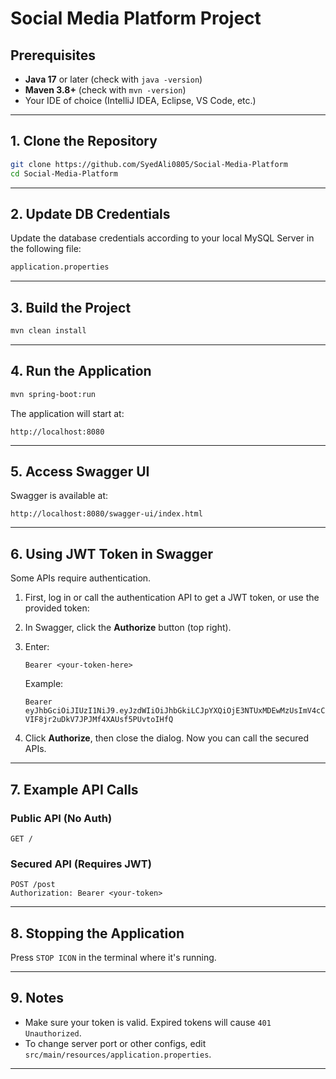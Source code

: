 

# Social Media Platform Project

## Prerequisites

* **Java 17** or later (check with `java -version`)
* **Maven 3.8+** (check with `mvn -version`)
* Your IDE of choice (IntelliJ IDEA, Eclipse, VS Code, etc.)

---

## 1. Clone the Repository

```bash
git clone https://github.com/SyedAli0805/Social-Media-Platform
cd Social-Media-Platform
```

---
## 2. Update DB Credentials

Update the database credentials according to your local MySQL Server in the following file:
```bash
application.properties
```

---

## 3. Build the Project

```bash
mvn clean install
```

---

## 4. Run the Application

```bash
mvn spring-boot:run
```

The application will start at:

```
http://localhost:8080
```

---

## 5. Access Swagger UI

Swagger is available at:

```
http://localhost:8080/swagger-ui/index.html
```

---

## 6. Using JWT Token in Swagger

Some APIs require authentication.

1. First, log in or call the authentication API to get a JWT token,
   or use the provided token:
2. In Swagger, click the **Authorize** button (top right).
3. Enter:

   ```
   Bearer <your-token-here>
   ```

   Example:

   ```
   Bearer eyJhbGciOiJIUzI1NiJ9.eyJzdWIiOiJhbGkiLCJpYXQiOjE3NTUxMDEwMzUsImV4cCI6MTc1NTE4NzQzNX0.uZBFJ_WTB-VIF8jr2uDkV7JPJMf4XAUsf5PUvtoIHfQ
   ```
4. Click **Authorize**, then close the dialog.
   Now you can call the secured APIs.

---

## 7. Example API Calls

### Public API (No Auth)

```http
GET /
```

### Secured API (Requires JWT)

```http
POST /post
Authorization: Bearer <your-token>
```

---

## 8. Stopping the Application

Press `STOP ICON` in the terminal where it's running.

---

## 9. Notes

* Make sure your token is valid. Expired tokens will cause `401 Unauthorized`.
* To change server port or other configs, edit `src/main/resources/application.properties`.

---

